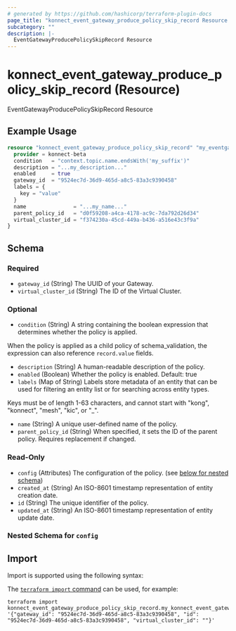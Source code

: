 ```yaml
---
# generated by https://github.com/hashicorp/terraform-plugin-docs
page_title: "konnect_event_gateway_produce_policy_skip_record Resource - terraform-provider-konnect-beta"
subcategory: ""
description: |-
  EventGatewayProducePolicySkipRecord Resource
---
```


# konnect_event_gateway_produce_policy_skip_record (Resource)

EventGatewayProducePolicySkipRecord Resource

## Example Usage

```terraform
resource "konnect_event_gateway_produce_policy_skip_record" "my_eventgatewayproducepolicyskiprecord" {
  provider = konnect-beta
  condition   = "context.topic.name.endsWith('my_suffix')"
  description = "...my_description..."
  enabled     = true
  gateway_id  = "9524ec7d-36d9-465d-a8c5-83a3c9390458"
  labels = {
    key = "value"
  }
  name               = "...my_name..."
  parent_policy_id   = "d0f59208-a4ca-4178-ac9c-7da792d26d34"
  virtual_cluster_id = "f374230a-45cd-449a-b436-a516e43c3f9a"
}
```

<!-- schema generated by tfplugindocs -->
## Schema

### Required

- `gateway_id` (String) The UUID of your Gateway.
- `virtual_cluster_id` (String) The ID of the Virtual Cluster.

### Optional

- `condition` (String) A string containing the boolean expression that determines whether the policy is applied.

When the policy is applied as a child policy of schema_validation, the expression can also reference
`record.value` fields.
- `description` (String) A human-readable description of the policy.
- `enabled` (Boolean) Whether the policy is enabled. Default: true
- `labels` (Map of String) Labels store metadata of an entity that can be used for filtering an entity list or for searching across entity types. 

Keys must be of length 1-63 characters, and cannot start with "kong", "konnect", "mesh", "kic", or "_".
- `name` (String) A unique user-defined name of the policy.
- `parent_policy_id` (String) When specified, it sets the ID of the parent policy. Requires replacement if changed.

### Read-Only

- `config` (Attributes) The configuration of the policy. (see [below for nested schema](#nestedatt--config))
- `created_at` (String) An ISO-8601 timestamp representation of entity creation date.
- `id` (String) The unique identifier of the policy.
- `updated_at` (String) An ISO-8601 timestamp representation of entity update date.

<a id="nestedatt--config"></a>
### Nested Schema for `config`

## Import

Import is supported using the following syntax:

The [`terraform import` command](https://developer.hashicorp.com/terraform/cli/commands/import) can be used, for example:

```shell
terraform import konnect_event_gateway_produce_policy_skip_record.my_konnect_event_gateway_produce_policy_skip_record '{"gateway_id": "9524ec7d-36d9-465d-a8c5-83a3c9390458", "id": "9524ec7d-36d9-465d-a8c5-83a3c9390458", "virtual_cluster_id": ""}'
```
